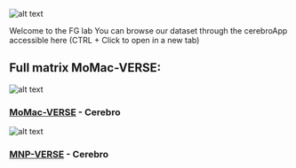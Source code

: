 

![alt text](https://imgur.com/mH5txvI)

Welcome to the FG lab
You can browse our dataset through the cerebroApp accessible here (CTRL + Click to open in a new tab)




## Full matrix MoMac-VERSE: 
![alt text](https://i.imgur.com/Y6XMlTO.png) 
### [MoMac-VERSE](http://macroverse.gustaveroussy.fr/) - Cerebro


![alt text](https://i.imgur.com/d8Ca65P.png)  
### [MNP-VERSE]() - Cerebro


